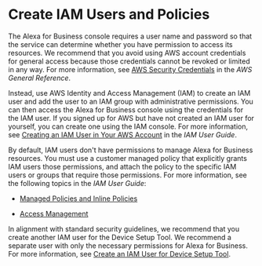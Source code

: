 # Create IAM Users and Policies<a name="create-IAM"></a>

The Alexa for Business console requires a user name and password so that the service can determine whether you have permission to access its resources\. We recommend that you avoid using AWS account credentials for general access because those credentials cannot be revoked or limited in any way\. For more information, see [AWS Security Credentials](http://docs.aws.amazon.com/general/latest/gr/aws-security-credentials.html) in the *AWS General Reference*\.

Instead, use AWS Identity and Access Management \(IAM\) to create an IAM user and add the user to an IAM group with administrative permissions\. You can then access the Alexa for Business console using the credentials for the IAM user\. If you signed up for AWS but have not created an IAM user for yourself, you can create one using the IAM console\. For more information, see [Creating an IAM User in Your AWS Account](http://docs.aws.amazon.com/IAM/latest/UserGuide/id_users_create.html) in the *IAM User Guide*\.

By default, IAM users don't have permissions to manage Alexa for Business resources\. You must use a customer managed policy that explicitly grants IAM users those permissions, and attach the policy to the specific IAM users or groups that require those permissions\. For more information, see the following topics in the *IAM User Guide*:

+ [Managed Policies and Inline Policies](http://docs.aws.amazon.com/IAM/latest/UserGuide/access_policies_managed-vs-inline.html)

+ [Access Management](http://docs.aws.amazon.com/IAM/latest/UserGuide/access.html)

In alignment with standard security guidelines, we recommend that you create another IAM user for the Device Setup Tool\. We recommend a separate user with only the necessary permissions for Alexa for Business\. For more information, see [Create an IAM User for Device Setup Tool](getting-started.md#create-IAM-user)\.
